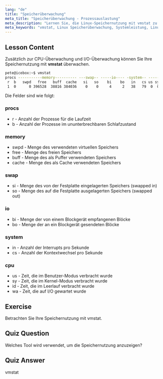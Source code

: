 ```yaml
---
lang: "de"
title: "Speicherüberwachung"
meta_title: "Speicherüberwachung - Prozessauslastung"
meta_description: "Lernen Sie, die Linux-Speichernutzung mit vmstat zu überwachen. Verstehen Sie Speicher-, Swap- und CPU-Metriken für die Systemleistung. Beginnen Sie Ihre Linux-Reise!"
meta_keywords: "vmstat, Linux Speicherüberwachung, Systemleistung, Linux Tutorial, Speichernutzung, Linux für Anfänger, Linux Anleitung"
---
```


## Lesson Content

Zusätzlich zur CPU-Überwachung und I/O-Überwachung können Sie Ihre Speichernutzung mit **vmstat** überwachen.

```bash
pete@icebox:~$ vmstat
procs -----------memory---------- ---swap-- -----io---- -system-- ------cpu-----
 r  b   swpd   free   buff  cache   si   so    bi    bo   in   cs us sy id wa st
 1  0      0 396528  38816 384036    0    0     4     2   38   79  0  0 99  0  0
```

Die Felder sind wie folgt:

### procs

- r - Anzahl der Prozesse für die Laufzeit
- b - Anzahl der Prozesse im ununterbrechbaren Schlafzustand

### memory

- swpd - Menge des verwendeten virtuellen Speichers
- free - Menge des freien Speichers
- buff - Menge des als Puffer verwendeten Speichers
- cache - Menge des als Cache verwendeten Speichers

### swap

- si - Menge des von der Festplatte eingelagerten Speichers (swapped in)
- so - Menge des auf die Festplatte ausgelagerten Speichers (swapped out)

### io

- bi - Menge der von einem Blockgerät empfangenen Blöcke
- bo - Menge der an ein Blockgerät gesendeten Blöcke

### system

- in - Anzahl der Interrupts pro Sekunde
- cs - Anzahl der Kontextwechsel pro Sekunde

### cpu

- us - Zeit, die im Benutzer-Modus verbracht wurde
- sy - Zeit, die im Kernel-Modus verbracht wurde
- id - Zeit, die im Leerlauf verbracht wurde
- wa - Zeit, die auf I/O gewartet wurde

## Exercise

Betrachten Sie Ihre Speichernutzung mit vmstat.

## Quiz Question

Welches Tool wird verwendet, um die Speichernutzung anzuzeigen?

## Quiz Answer

vmstat
